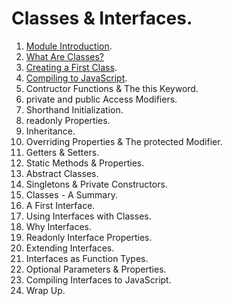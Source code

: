 # Classes & Interfaces.

1. [Module Introduction](./05_01.md).
2. [What Are Classes?](./05_02.md)
3. [Creating a First Class](./05_03.md).
4. [Compiling to JavaScript](./05_04.md).
5. Contructor Functions & The this Keyword.
6. private and public Access Modifiers.
7. Shorthand Initialization.
8. readonly Properties.
9. Inheritance.
10. Overriding Properties & The protected Modifier.
11. Getters & Setters.
12. Static Methods & Properties.
13. Abstract Classes.
14. Singletons & Private Constructors.
15. Classes - A Summary.
16. A First Interface.
17. Using Interfaces with Classes.
18. Why Interfaces.
19. Readonly Interface Properties.
20. Extending Interfaces.
21. Interfaces as Function Types.
22. Optional Parameters & Properties.
23. Compiling Interfaces to JavaScript.
24. Wrap Up.
